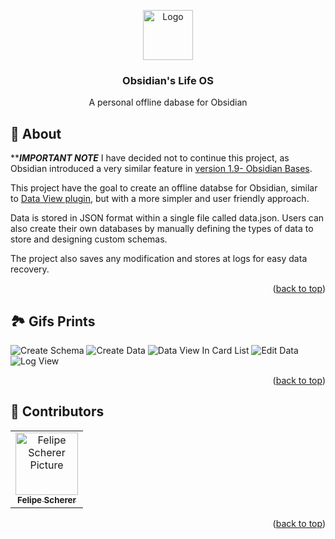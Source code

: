 <a name="readme-top"></a>
<div align="center">

<a href="https://github.com/fescherer/life-os">
<img src="https://github.com/user-attachments/assets/44ce1cfc-9279-48f4-b47f-3e4bd470a590" alt="Logo" width="80" height="80">
</a>

### Obsidian's Life OS

A personal offline dabase for Obsidian

</div>

<!-- **********************🐲About🐲********************** -->
<a name="aboutProject"></a>

## 📕 About

*******IMPORTANT NOTE*****
I have decided not to continue this project, as Obsidian introduced a very similar feature in [version 1.9- Obsidian Bases](https://obsidian.md/changelog/2025-08-18-desktop-v1.9.10).


This project have the goal to create an offline databse for Obsidian, similar to [Data View plugin](https://github.com/blacksmithgu/obsidian-dataview), but with a more simpler and user friendly approach.

Data is stored in JSON format within a single file called data.json. Users can also create their own databases by manually defining the types of data to store and designing custom schemas.

The project also saves any modification and stores at logs for easy data recovery.

<p align="right">(<a href="#readme-top">back to top</a>)</p>

<!-- **********************🐲Gifs Prints🐲********************** -->
<a name="gifsPrints"></a>

## 🏞️ Gifs Prints


![Create Schema](https://github.com/user-attachments/assets/12970cc4-9eaa-4082-9040-5ecd0a18406b)
![Create Data](https://github.com/user-attachments/assets/1ac544e0-651b-4159-9e62-98ff188e5d87)
![Data View In Card List](https://github.com/user-attachments/assets/8c13c5ba-9024-49bf-b758-499db9e855ba)
![Edit Data](https://github.com/user-attachments/assets/a90088cc-60b4-4dfe-88a7-b58068b1374e)
![Log View](https://github.com/user-attachments/assets/3d958743-820d-42bf-8735-ef7079eed4ad)

<p align="right">(<a href="#readme-top">back to top</a>)</p>

<!-- **********************🐲Contributors🐲********************** -->
<a name="contributors"></a>

## 🤗 Contributors

<table>
  <tr>
    <td align="center">
        <a href=https://github.com/fescherer>
          <img src=https://github.com/fescherer.png width="100px;" alt="Felipe Scherer Picture"/><br>
          <sub>
            <b>Felipe Scherer</b>
          </sub>
        </a>
      </td>
  </tr>
</table>

<p align="right">(<a href="#readme-top">back to top</a>)</p>
